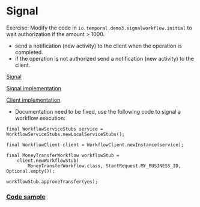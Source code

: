 # Signal

Exercise: Modify the code in `io.temporal.demo3.signalworkflow.initial` to wait authorization if the amount > 1000.
- send a notification (new activity) to the client when the operation is completed.
- if the operation is not authorized send a notification (new activity) to the client.

[Signal](https://docs.temporal.io/application-development/features?lang=java#signals)

[Signal implementation](https://docs.temporal.io/application-development/features?lang=java#handle-signal)

[Client implementation](https://docs.temporal.io/application-development/features?lang=java#send-signal-from-client)

- Documentation need to be fixed, use the following code to signal a workflow execution:

```
final WorkflowServiceStubs service = WorkflowServiceStubs.newLocalServiceStubs();

final WorkflowClient client = WorkflowClient.newInstance(service);

final MoneyTransferWorkflow workflowStub =
    client.newWorkflowStub(
        MoneyTransferWorkflow.class, StartRequest.MY_BUSINESS_ID, Optional.empty());

workflowStub.approveTransfer(yes);
```


### [Code sample](https://github.com/temporalio/samples-java/blob/main/src/main/java/io/temporal/samples/hello/HelloSignal.java) 



